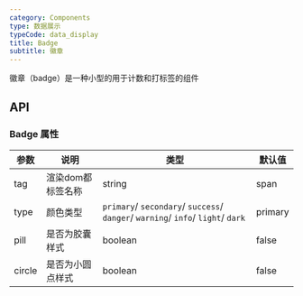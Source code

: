 ```yaml
---
category: Components
type: 数据展示
typeCode: data_display
title: Badge
subtitle: 徽章
---
```


徽章（badge）是一种小型的用于计数和打标签的组件

## API

### Badge 属性

| 参数       | 说明              | 类型                                                                                | 默认值        |
|----------|-----------------|-----------------------------------------------------------------------------------|------------|
| tag      | 渲染dom都标签名称      | string                                                                            | span       |
| type     | 颜色类型            | `primary`/ `secondary`/ `success`/ `danger`/ `warning`/ `info`/ `light`/ `dark`   | primary    |
| pill     | 是否为胶囊样式         | boolean                                                | false      |
| circle   | 是否为小圆点样式        | boolean                                               | false      |

